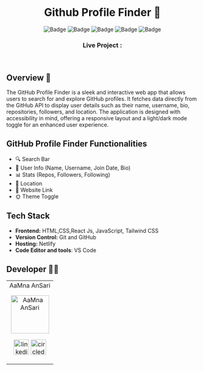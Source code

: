 <h1 align="center">
       Github Profile Finder 🧐
</h1>


<div align="center">

![Badge](https://img.shields.io/badge/Tech_Stack-HTML-orange) ![Badge](https://img.shields.io/badge/CSS-blue) ![Badge](https://img.shields.io/badge/React_Js-cyan)
 ![Badge](https://img.shields.io/badge/-JavaScript-yellow) ![Badge](https://img.shields.io/badge/-Tailwind-cyan) 

</div>

<h3 align="center">
          Live Project : 
</h3>
<br />

<!-- ## Tech Stack : <img src="https://img.shields.io/badge/html5%20-%23E34F26.svg?&style=for-the-badge&logo=html5&logoColor=white"/> <img src="https://img.shields.io/badge/css3%20-%231572B6.svg?&style=for-the-badge&logo=css3&logoColor=white"/> <img src="https://img.shields.io/badge/react%20-%2314354C.svg?&style=for-the-badge&logo=react&logoColor=white"/><img src="https://img.shields.io/badge/Tailwind_CSS-%231572B6?style=for-the-badge&logo=tailwindcss&logoColor=white"/>  -->


## Overview 🔨

The GitHub Profile Finder is a sleek and interactive web app that allows users to search for and explore GitHub profiles. It fetches data directly from the GitHub API to display user details such as their name, username, bio, repositories, followers, and location. The application is designed with accessibility in mind, offering a responsive layout and a light/dark mode toggle for an enhanced user experience.

## GitHub Profile Finder Functionalities
- 🔍 Search Bar 
- 👤 User Info  (Name, Username, Join Date, Bio)
- 📊 Stats  (Repos, Followers, Following)
- 📍   Location 
- 🔗 Website Link 
- 🌞 Theme Toggle 

## Tech Stack

- **Frontend:** HTML,CSS,React Js, JavaScript, Tailwind CSS 
- **Version Control:** Git and GitHub
- **Hosting:** Netlify
- **Code Editor and tools**: VS Code

## Developer 👩‍💻 
<table>
<td>
AaMna AnSari

<p align="center">
<img src = "https://avatars.githubusercontent.com/u/123650396?v=4"  height="100"
alt="AaMna AnSari">
</p>
<p align="center">
<a href = "https://www.linkedin.com/in/aamnansari/" target="_blank"><img width="40" height="40" src="https://img.icons8.com/ios/50/228BE6/linkedin-circled--v1.png" alt="linkedin-circled"/></a>
<a href = "theaamnansari" target="_blank">
<img width="40" height="40" src="https://img.icons8.com/ios/50/228BE6/circled-envelope.png" alt="circled-envelope"/>
</a>
</p>
</td>
</tr>
</table>
